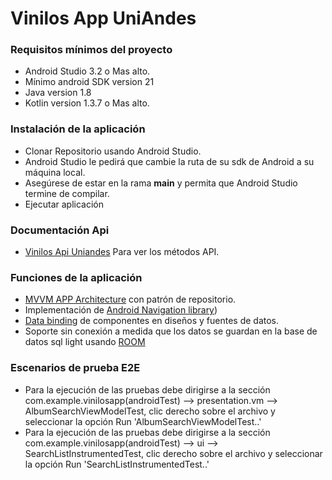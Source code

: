 # Vinilos App UniAndes

### Requisitos mínimos del proyecto
* Android Studio 3.2 o Mas alto.
* Mínimo android SDK version 21
* Java version 1.8
* Kotlin version 1.3.7 o Mas alto.

### Instalación de la aplicación
* Clonar Repositorio usando Android Studio.
* Android Studio le pedirá que cambie la ruta de su sdk de Android a su máquina local.
* Asegúrese de estar en la rama **main** y permita que Android Studio termine de compilar.
* Ejecutar aplicación

### Documentación Api
* [Vinilos Api Uniandes](https://documenter.getpostman.com/view/8840688/SzmZd1L6#b7d73d9e-bc61-4ce1-a89a-1bde475986a6) Para ver los métodos API.

### Funciones de la aplicación
* [MVVM APP Architecture](https://developer.android.com/jetpack/guide) con patrón de repositorio.
* Implementación de [Android Navigation library](https://developer.android.com/guide/navigation))
* [Data binding](https://developer.android.com/jetpack/androidx/releases/databinding) de componentes en diseños y fuentes de datos.
* Soporte sin conexión a medida que los datos se guardan en la base de datos sql light usando [ROOM](https://developer.android.com/topic/libraries/architecture/room)

### Escenarios de prueba E2E
* Para la ejecución de las pruebas debe dirigirse a la sección com.example.vinilosapp(androidTest) --> presentation.vm --> AlbumSearchViewModelTest, clic derecho sobre el archivo y seleccionar la opción Run 'AlbumSearchViewModelTest..'
* Para la ejecución de las pruebas debe dirigirse a la sección com.example.vinilosapp(androidTest) --> ui --> SearchListInstrumentedTest, clic derecho sobre el archivo y seleccionar la opción Run 'SearchListInstrumentedTest..'
